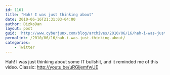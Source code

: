 ```yaml
---
id: 1161
title: "Hah! I was just thinking about"
date: 2010-06-16T21:31:03-04:00
author: DizkoDan
layout: post
guid: 'http://www.cyberjunx.com/blog/archives/2010/06/16/hah-i-was-just-thinking-about/'
permalink: /2010/06/16/hah-i-was-just-thinking-about/
categories:
    - Twitter
---
```


Hah! I was just thinking about some IT bullshit, and it reminded me of this video. Classic: <http://youtu.be/uRGljemfwUE>